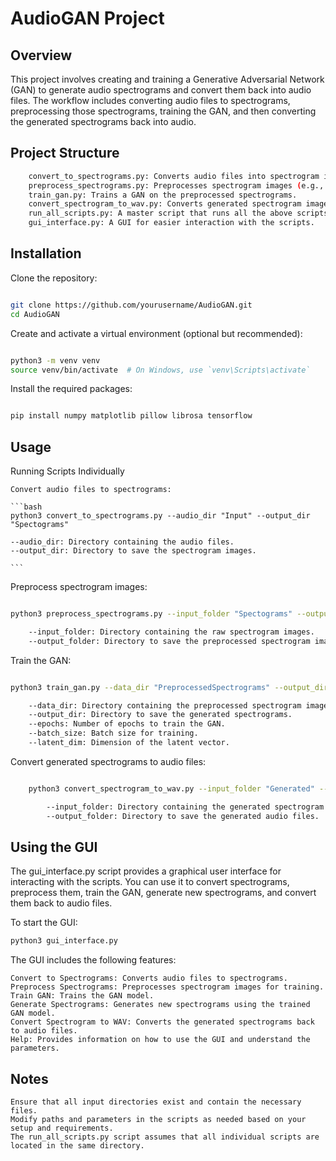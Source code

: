 # AudioGAN Project
## Overview

This project involves creating and training a Generative Adversarial Network (GAN) to generate audio spectrograms and convert them back into audio files. The workflow includes converting audio files to spectrograms, preprocessing those spectrograms, training the GAN, and then converting the generated spectrograms back into audio.

## Project Structure

```bash
    convert_to_spectrograms.py: Converts audio files into spectrogram images.
    preprocess_spectrograms.py: Preprocesses spectrogram images (e.g., resizing or normalizing).
    train_gan.py: Trains a GAN on the preprocessed spectrograms.
    convert_spectrogram_to_wav.py: Converts generated spectrogram images back into audio files.
    run_all_scripts.py: A master script that runs all the above scripts in sequence.
    gui_interface.py: A GUI for easier interaction with the scripts.
```

## Installation

Clone the repository:

```bash

git clone https://github.com/yourusername/AudioGAN.git
cd AudioGAN

```

Create and activate a virtual environment (optional but recommended):

```bash

python3 -m venv venv
source venv/bin/activate  # On Windows, use `venv\Scripts\activate`

```

Install the required packages:

```bash

pip install numpy matplotlib pillow librosa tensorflow

```

## Usage
Running Scripts Individually

    Convert audio files to spectrograms:

    ```bash
    python3 convert_to_spectrograms.py --audio_dir "Input" --output_dir "Spectograms"

    --audio_dir: Directory containing the audio files.
    --output_dir: Directory to save the spectrogram images.

    ```

Preprocess spectrogram images:

```bash

python3 preprocess_spectrograms.py --input_folder "Spectograms" --output_folder "PreprocessedSpectrograms"

    --input_folder: Directory containing the raw spectrogram images.
    --output_folder: Directory to save the preprocessed spectrogram images.

```

Train the GAN:

```bash

python3 train_gan.py --data_dir "PreprocessedSpectrograms" --output_dir "Generated" --epochs 10000 --batch_size 32 --latent_dim 100

    --data_dir: Directory containing the preprocessed spectrogram images.
    --output_dir: Directory to save the generated spectrograms.
    --epochs: Number of epochs to train the GAN.
    --batch_size: Batch size for training.
    --latent_dim: Dimension of the latent vector.

```

Convert generated spectrograms to audio files:

```bash

    python3 convert_spectrogram_to_wav.py --input_folder "Generated" --output_folder "generatedWav"

        --input_folder: Directory containing the generated spectrogram images.
        --output_folder: Directory to save the generated audio files.

```

## Using the GUI

The gui_interface.py script provides a graphical user interface for interacting with the scripts. You can use it to convert spectrograms, preprocess them, train the GAN, generate new spectrograms, and convert them back to audio files.

To start the GUI:

```bash
python3 gui_interface.py

```

The GUI includes the following features:

    Convert to Spectrograms: Converts audio files to spectrograms.
    Preprocess Spectrograms: Preprocesses spectrogram images for training.
    Train GAN: Trains the GAN model.
    Generate Spectrograms: Generates new spectrograms using the trained GAN model.
    Convert Spectrogram to WAV: Converts the generated spectrograms back to audio files.
    Help: Provides information on how to use the GUI and understand the parameters.

## Notes

    Ensure that all input directories exist and contain the necessary files.
    Modify paths and parameters in the scripts as needed based on your setup and requirements.
    The run_all_scripts.py script assumes that all individual scripts are located in the same directory.
